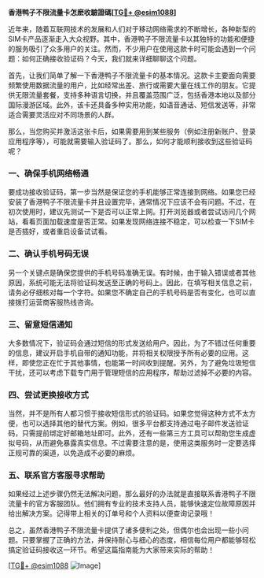**香港鸭子不限流量卡怎麽收驗證碼[[TG💪+ @esim1088](https://t.me/s/esim1088)]**

近年来，随着互联网技术的发展和人们对于移动网络需求的不断增长，各种新型的SIM卡产品逐渐走入大众视野。其中，香港鸭子不限流量卡以其独特的功能和便捷的服务吸引了众多用户的关注。然而，不少用户在使用这款卡时可能会遇到一个问题：如何正确接收验证码？今天，我们就来详细聊聊这个问题。

首先，让我们简单了解一下香港鸭子不限流量卡的基本情况。这款卡主要面向需要频繁使用数据流量的用户，比如经常出差、旅行或需要大量在线工作的朋友。它提供无限流量套餐，支持多种语言切换，并且覆盖范围广泛，包括香港本地以及部分国际漫游区域。此外，该卡还具备多种实用功能，如语音通话、短信发送等，非常适合需要灵活应对不同场景的人群。

那么，当您购买并激活这张卡后，如果需要用到某些服务（例如注册新账户、登录应用程序等），可能就需要输入验证码了。那么，如何才能顺利接收到这些验证码呢？

### 一、确保手机网络畅通

要成功接收验证码，第一步当然是保证您的手机能够正常连接到网络。如果您已经安装了香港鸭子不限流量卡并且设置完毕，通常情况下应该不会有问题。不过，在初次使用时，建议先测试一下是否可以正常上网。打开浏览器或者尝试访问几个网站，看看页面加载速度是否正常。如果发现网络连接不稳定，可以检查一下SIM卡是否插好，或者重启设备试试看。

### 二、确认手机号码无误

另一个关键点是确保您提供的手机号码准确无误。有时候，由于输入错误或者其他原因，系统可能无法将验证码发送至正确的号码上。因此，在填写相关信息之前，请务必仔细核对每一个字符。如果您不确定自己的手机号码是否有变化，也可以直接拨打运营商客服热线咨询。

### 三、留意短信通知

大多数情况下，验证码会通过短信的形式发送给用户。因此，为了不错过任何重要的信息，建议开启手机自带的通知功能，并将相关权限授予所有必要的应用。这样，即使您正在忙于其他事情，也能第一时间收到提醒。另外，为了避免垃圾短信干扰，还可以考虑下载专门用于管理短信的应用程序，帮助过滤掉不必要的内容。

### 四、尝试更换接收方式

当然，并不是所有人都习惯于接收短信形式的验证码。如果您觉得这种方式不太方便，也可以选择其他的替代方案。例如，很多平台都支持通过电子邮件发送验证码，只需提前绑定好邮箱地址即可。此外，还有一些第三方工具可以帮助您生成虚拟号码，从而避免暴露真实信息。不过需要注意的是，使用这类服务时一定要选择正规可靠的渠道，以免造成不必要的麻烦。

### 五、联系官方客服寻求帮助

如果经过上述步骤仍然无法解决问题，那么最好的办法就是直接联系香港鸭子不限流量卡的官方客服团队。他们拥有专业的技术支持人员，能够快速定位故障原因并给出解决方案。记得带上相关的订单号和个人资料以便查询记录哦！

总之，虽然香港鸭子不限流量卡提供了诸多便利之处，但偶尔也会出现一些小问题。只要掌握了正确的方法，并保持耐心与细心的态度，相信每位用户都能够轻松搞定验证码接收这一环节。希望这篇指南能为大家带来实际的帮助！

[[TG💪+ @esim1088](https://t.me/s/esim1088) ![Image](https://i.postimg.cc/4NQfJmqS/Snipaste-2025-05-13-00-14-12.png)]